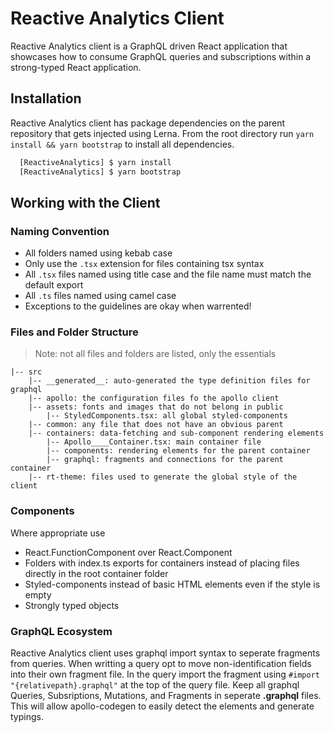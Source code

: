 # Reactive Analytics Client

Reactive Analytics client is a GraphQL driven React application that showcases how to consume GraphQL queries and subscriptions within a strong-typed React application.

## Installation

Reactive Analytics client has package dependencies on the parent repository that gets injected using Lerna. From the root directory run `yarn install && yarn bootstrap` to install all dependencies.

```sh
  [ReactiveAnalytics] $ yarn install
  [ReactiveAnalytics] $ yarn bootstrap
```

## Working with the Client

### Naming Convention

- All folders named using kebab case
- Only use the `.tsx` extension for files containing tsx syntax
- All `.tsx` files named using title case and the file name must match the default export
- All `.ts` files named using camel case
- Exceptions to the guidelines are okay when warrented!

### Files and Folder Structure

> Note: not all files and folders are listed, only the essentials

    |-- src
        |-- __generated__: auto-generated the type definition files for graphql
        |-- apollo: the configuration files fo the apollo client
        |-- assets: fonts and images that do not belong in public
            |-- StyledComponents.tsx: all global styled-components
        |-- common: any file that does not have an obvious parent
        |-- containers: data-fetching and sub-component rendering elements
            |-- Apollo____Container.tsx: main container file
            |-- components: rendering elements for the parent container
            |-- graphql: fragments and connections for the parent container
        |-- rt-theme: files used to generate the global style of the client

### Components

Where appropriate use

- React.FunctionComponent over React.Component
- Folders with index.ts exports for containers instead of placing files directly in the root container folder
- Styled-components instead of basic HTML elements even if the style is empty
- Strongly typed objects

### GraphQL Ecosystem

Reactive Analytics client uses graphql import syntax to seperate fragments from queries. When writting a query opt to move non-identification fields into their own fragment file. In the query import the fragment using `#import "{relativepath}.graphql"` at the top of the query file. Keep all graphql Queries, Subsriptions, Mutations, and Fragments in seperate **.graphql** files. This will allow apollo-codegen to easily detect the elements and generate typings.
